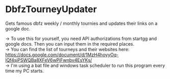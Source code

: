 # DbfzTourneyUpdater
Gets famous dbfz weekly / monthly tournies and updates their links on a google doc.  
  
-> To use this for yourself, you need API authorizations from startgg and google docs. Then you can input them in the required places.  
-> You can find the list of tourneys and their websites here: https://docs.google.com/document/d/1MzH4hoyyOq-lQf4sjPSWQBa8XFeV6wPiFwnbv4EsYKs/  
-> I'm using a bat file and windows task scheduler to run this program every time my PC starts.  
